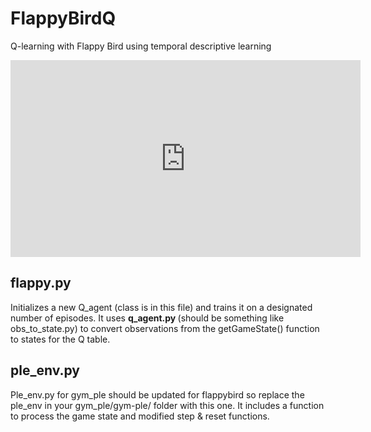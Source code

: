 # FlappyBirdQ
Q-learning with Flappy Bird using temporal descriptive learning

<iframe width="560" height="315" src="https://www.youtube.com/embed/uuzPSM552_0" frameborder="0" allow="autoplay; encrypted-media" allowfullscreen></iframe>

## flappy.py 

Initializes a new Q_agent (class is in this file) and trains it on a designated number of episodes. It uses <b> q_agent.py </b> (should be something like obs_to_state.py) to convert observations from the getGameState() function to states for the Q table. 

## ple_env.py 

Ple_env.py for gym_ple should be updated for flappybird so replace the ple_env in your gym_ple/gym-ple/ folder with this one. It includes a function to process the game state and modified step & reset functions.
